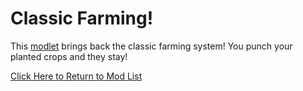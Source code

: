 # Classic Farming!
This [modlet](https://drive.google.com/file/d/1Y5lyWg-Ia1N9MNkDb-n7swIGXvrK-e6w/view?usp=sharing) brings back the classic farming system! You punch your planted crops and they stay!


[Click Here to Return to Mod List](../main/ReadMe.md)

